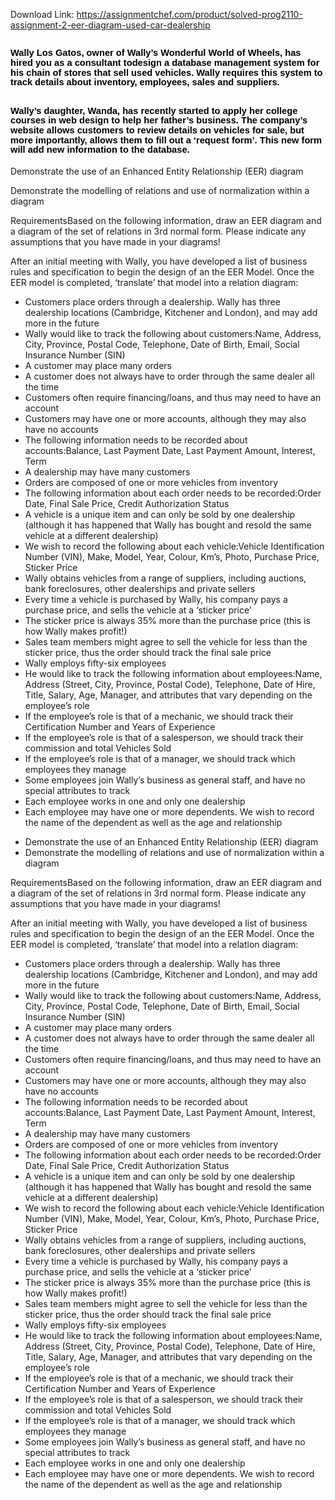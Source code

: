 Download Link: https://assignmentchef.com/product/solved-prog2110-assignment-2-eer-diagram-used-car-dealership
<br>
<h2><span lang="EN-CA" style="font-size: 11.0pt; line-height: 107%; font-family: 'Calibri',sans-serif; color: black;">Wally Los Gatos, owner of Wally’s Wonderful World of Wheels, has hired you as a consultant todesign a database management system for his chain of stores that sell used vehicles. Wally requires this system to track details about inventory, employees, sales and suppliers. </span></h2>

<h2><span lang="EN-CA" style="font-size: 11.0pt; line-height: 107%; font-family: 'Calibri',sans-serif; color: black;">Wally’s daughter, Wanda, has recently started to apply her college courses in web design to help her father’s business. The company’s website allows customers to review details on vehicles for sale, but more importantly, allows them to fill out a ‘request form’. This new form will add new information to the database.</span></h2>

Demonstrate the use of an Enhanced Entity Relationship (EER) diagram

Demonstrate the modelling of relations and use of normalization within a diagram

RequirementsBased on the following information, draw an EER diagram and a diagram of the set of relations in 3rd normal form. Please indicate any assumptions that you have made in your diagrams!

After an initial meeting with Wally, you have developed a list of business rules and specification to begin the design of an the EER Model. Once the EER model is completed, ‘translate’ that model into a relation diagram:

<ul>

 <li>Customers place orders through a dealership. Wally has three dealership locations (Cambridge, Kitchener and London), and may add more in the future</li>

 <li>Wally would like to track the following about customers:Name, Address, City, Province, Postal Code, Telephone, Date of Birth, Email, Social Insurance Number (SIN)</li>

 <li>A customer may place many orders</li>

 <li>A customer does not always have to order through the same dealer all the time</li>

 <li>Customers often require financing/loans, and thus may need to have an account</li>

 <li>Customers may have one or more accounts, although they may also have no accounts</li>

 <li>The following information needs to be recorded about accounts:Balance, Last Payment Date, Last Payment Amount, Interest, Term</li>

 <li>A dealership may have many customers</li>

 <li>Orders are composed of one or more vehicles from inventory</li>

 <li>The following information about each order needs to be recorded:Order Date, Final Sale Price, Credit Authorization Status</li>

 <li>A vehicle is a unique item and can only be sold by one dealership (although it has happened that Wally has bought and resold the same vehicle at a different dealership)</li>

 <li>We wish to record the following about each vehicle:Vehicle Identification Number (VIN), Make, Model, Year, Colour, Km’s, Photo, Purchase Price, Sticker Price</li>

 <li>Wally obtains vehicles from a range of suppliers, including auctions, bank foreclosures, other dealerships and private sellers</li>

 <li>Every time a vehicle is purchased by Wally, his company pays a purchase price, and sells the vehicle at a ‘sticker price’</li>

 <li>The sticker price is always 35% more than the purchase price (this is how Wally makes profit!)</li>

 <li>Sales team members might agree to sell the vehicle for less than the sticker price, thus the order should track the final sale price</li>

 <li>Wally employs fifty-six employees</li>

 <li>He would like to track the following information about employees:Name, Address (Street, City, Province, Postal Code), Telephone, Date of Hire, Title, Salary, Age, Manager, and attributes that vary depending on the employee’s role</li>

 <li>If the employee’s role is that of a mechanic, we should track their Certification Number and Years of Experience</li>

 <li>If the employee’s role is that of a salesperson, we should track their commission and total Vehicles Sold</li>

 <li>If the employee’s role is that of a manager, we should track which employees they manage</li>

 <li>Some employees join Wally’s business as general staff, and have no special attributes to track</li>

 <li>Each employee works in one and only one dealership</li>

 <li>Each employee may have one or more dependents. We wish to record the name of the dependent as well as the age and relationship</li>

</ul>

<ul>

 <li>Demonstrate the use of an Enhanced Entity Relationship (EER) diagram</li>

 <li>Demonstrate the modelling of relations and use of normalization within a diagram</li>

</ul>

RequirementsBased on the following information, draw an EER diagram and a diagram of the set of relations in 3rd normal form. Please indicate any assumptions that you have made in your diagrams!

After an initial meeting with Wally, you have developed a list of business rules and specification to begin the design of an the EER Model. Once the EER model is completed, ‘translate’ that model into a relation diagram:

<ul>

 <li>Customers place orders through a dealership. Wally has three dealership locations (Cambridge, Kitchener and London), and may add more in the future</li>

 <li>Wally would like to track the following about customers:Name, Address, City, Province, Postal Code, Telephone, Date of Birth, Email, Social Insurance Number (SIN)</li>

 <li>A customer may place many orders</li>

 <li>A customer does not always have to order through the same dealer all the time</li>

 <li>Customers often require financing/loans, and thus may need to have an account</li>

 <li>Customers may have one or more accounts, although they may also have no accounts</li>

 <li>The following information needs to be recorded about accounts:Balance, Last Payment Date, Last Payment Amount, Interest, Term</li>

 <li>A dealership may have many customers</li>

 <li>Orders are composed of one or more vehicles from inventory</li>

 <li>The following information about each order needs to be recorded:Order Date, Final Sale Price, Credit Authorization Status</li>

 <li>A vehicle is a unique item and can only be sold by one dealership (although it has happened that Wally has bought and resold the same vehicle at a different dealership)</li>

 <li>We wish to record the following about each vehicle:Vehicle Identification Number (VIN), Make, Model, Year, Colour, Km’s, Photo, Purchase Price, Sticker Price</li>

 <li>Wally obtains vehicles from a range of suppliers, including auctions, bank foreclosures, other dealerships and private sellers</li>

 <li>Every time a vehicle is purchased by Wally, his company pays a purchase price, and sells the vehicle at a ‘sticker price’</li>

 <li>The sticker price is always 35% more than the purchase price (this is how Wally makes profit!)</li>

 <li>Sales team members might agree to sell the vehicle for less than the sticker price, thus the order should track the final sale price</li>

 <li>Wally employs fifty-six employees</li>

 <li>He would like to track the following information about employees:Name, Address (Street, City, Province, Postal Code), Telephone, Date of Hire, Title, Salary, Age, Manager, and attributes that vary depending on the employee’s role</li>

 <li>If the employee’s role is that of a mechanic, we should track their Certification Number and Years of Experience</li>

 <li>If the employee’s role is that of a salesperson, we should track their commission and total Vehicles Sold</li>

 <li>If the employee’s role is that of a manager, we should track which employees they manage</li>

 <li>Some employees join Wally’s business as general staff, and have no special attributes to track</li>

 <li>Each employee works in one and only one dealership</li>

 <li>Each employee may have one or more dependents. We wish to record the name of the dependent as well as the age and relationship</li>

</ul>
